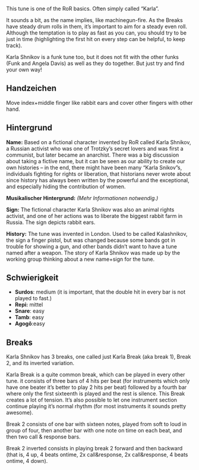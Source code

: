 This tune is one of the RoR basics. Often simply called “Karla”.

It sounds a bit, as the name implies, like machinegun-fire. As the Breaks have
steady drum rolls in them, it’s important to aim for a steady even roll.
Although the temptation is to play as fast as you can, you should try to be just
in time (highlighting the first hit on every step can be helpful, to keep
track).

Karla Shnikov is a funk tune too, but it does not fit with the other funks (Funk
and Angela Davis) as well as they do together. But just try and find your own
way!

## Handzeichen

Move index+middle finger like rabbit ears and cover other fingers with other
hand.

## Hintergrund

**Name:** Based on a fictional character invented by RoR called Karla Shnikov, a
Russian activist who was one of Trotzky’s secret lovers and was first a
communist, but later became an anarchist. There was a big discussion about
taking a fictive name, but it can be seen as our ability to create our own
histories – in the end, there might have been many “Karla Snikov”s, individuals
fighting for rights or liberation, that historians never wrote about since
history has always been written by the powerful and the exceptional, and
especially hiding the contribution of women.

**Musikalischer Hintergrund:** *(Mehr Informationen notwendig.)*

**Sign:** The fictional character Karla Shnikov was also an animal rights
activist, and one of her actions was to liberate the biggest rabbit farm in
Russia. The sign depicts rabbit ears.

**History:** The tune was invented in London. Used to be called Kalashnikov, the
sign a finger pistol, but was changed because some bands got in trouble for
showing a gun, and other bands didn’t want to have a tune named after a weapon.
The story of Karla Shnikov was made up by the working group thinking about a new
name+sign for the tune.

## Schwierigkeit

* **Surdos**: medium (it is important, that the double hit in every bar is not
  played to fast.)
* **Repi:** mittel
* **Snare**: easy
* **Tamb**: easy
* **Agogô**:easy

## Breaks

Karla Shnikov has 3 breaks, one called just Karla Break (aka break 1), Break 2,
and its inverted variation.

Karla Break is a quite common break, which can be played in every other tune. it
consists of three bars of 4 hits per beat (for instruments which only have one
beater it’s better to play 2 hits per beat) followed by a fourth bar where only
the first sixteenth is played and the rest is silence. This Break creates a lot
of tension. It’s also possible to let one instrument section continue playing
it’s normal rhythm (for most instruments it sounds pretty awesome).

Break 2 consists of one bar with sixteen notes, played from soft to loud in
group of four, then another bar with one note on time on each beat, and then two
call & response bars.

Break 2 inverted consists in playing break 2 forward and then backward (that is,
4 up, 4 beats ontime, 2x call&response, 2x call&response, 4 beats ontime, 4
down).
